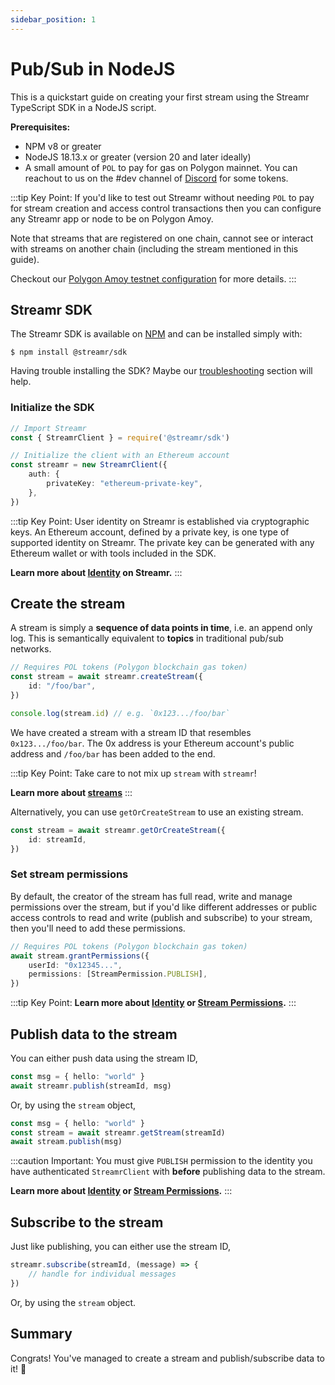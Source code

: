 ```yaml
---
sidebar_position: 1
---
```


# Pub/Sub in NodeJS
This is a quickstart guide on creating your first stream using the Streamr TypeScript SDK in a NodeJS script.

**Prerequisites:**
-   NPM v8 or greater
-   NodeJS 18.13.x or greater (version 20 and later ideally)
-   A small amount of `POL` to pay for gas on Polygon mainnet. You can reachout to us on the #dev channel of [Discord](https://discord.gg/gZAm8P7hK8) for some tokens.

:::tip Key Point:
If you'd like to test out Streamr without needing `POL` to pay for stream creation and access control transactions then you can configure any Streamr app or node to be on Polygon Amoy. 

Note that streams that are registered on one chain, cannot see or interact with streams on another chain (including the stream mentioned in this guide). 

Checkout our [Polygon Amoy testnet configuration](../usage/configuration.md#polygon-amoy-testnet) for more details.
:::

## Streamr SDK
The Streamr SDK is available on [NPM](https://www.npmjs.com/package/@streamr/node) and can be installed simply with:

```shell
$ npm install @streamr/sdk
```

Having trouble installing the SDK? Maybe our [troubleshooting](../usage/sdk/how-to-use#Troubleshooting) section will help.

### Initialize the SDK
```ts
// Import Streamr
const { StreamrClient } = require('@streamr/sdk')

// Initialize the client with an Ethereum account
const streamr = new StreamrClient({
    auth: {
        privateKey: "ethereum-private-key",
    },
})
```

:::tip Key Point:
User identity on Streamr is established via cryptographic keys. An Ethereum account, defined by a private key, is one type of supported identity on Streamr. The private key can be generated with any Ethereum wallet or with tools included in the SDK. 

**Learn more about [Identity](../usage/identity.md) on Streamr.**
:::

## Create the stream
A stream is simply a **sequence of data points in time**, i.e. an append only log. This is semantically equivalent to **topics** in traditional pub/sub networks.

```ts
// Requires POL tokens (Polygon blockchain gas token)
const stream = await streamr.createStream({
    id: "/foo/bar",
})

console.log(stream.id) // e.g. `0x123.../foo/bar`
```

We have created a stream with a stream ID that resembles `0x123.../foo/bar`. The 0x address is your Ethereum account's public address and `/foo/bar` has been added to the end.

:::tip Key Point:
Take care to not mix up `stream` with `streamr`!

**Learn more about [streams](../usage/streams/creating-streams)**
:::

Alternatively, you can use `getOrCreateStream` to use an existing stream.

```ts
const stream = await streamr.getOrCreateStream({
    id: streamId,
})
```

### Set stream permissions
By default, the creator of the stream has full read, write and manage permissions over the stream, but if you'd like different addresses or public access controls to read and write (publish and subscribe) to your stream, then you'll need to add these permissions.

```ts
// Requires POL tokens (Polygon blockchain gas token)
await stream.grantPermissions({
    userId: "0x12345...",
    permissions: [StreamPermission.PUBLISH],
})
```

:::tip Key Point:
**Learn more about [Identity](../usage/identity.md) or [Stream Permissions](../usage/streams/permissions.md).**
:::

## Publish data to the stream
You can either push data using the stream ID,

```ts
const msg = { hello: "world" }
await streamr.publish(streamId, msg)
```

Or, by using the `stream` object,

```ts
const msg = { hello: "world" }
const stream = await streamr.getStream(streamId)
await stream.publish(msg)
```

:::caution Important:
You must give `PUBLISH` permission to the identity you have authenticated `StreamrClient` with **before** publishing data to the stream.

**Learn more about [Identity](../usage/identity.md) or [Stream Permissions](../usage/streams/permissions.md).**
:::

## Subscribe to the stream
Just like publishing, you can either use the stream ID,

```ts
streamr.subscribe(streamId, (message) => {
    // handle for individual messages
})
```

Or, by using the `stream` object.

## Summary
Congrats! You've managed to create a stream and publish/subscribe data to it! 💪
